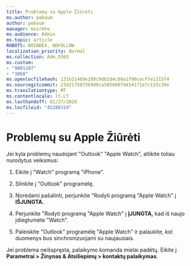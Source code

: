 ```yaml
---
title: Problemų su Apple Žiūrėti
ms.author: pebaum
author: pebaum
manager: mnirkhe
ms.audience: Admin
ms.topic: article
ROBOTS: NOINDEX, NOFOLLOW
localization_priority: Normal
ms.collection: Adm_O365
ms.custom:
- "9001107"
- "3068"
ms.openlocfilehash: 131b21469e189c0db2d4c88a1f90cecffe1315f4
ms.sourcegitcommit: 23d217597369d0ca585600f9454171e7c133c30e
ms.translationtype: MT
ms.contentlocale: lt-LT
ms.lasthandoff: 02/27/2020
ms.locfileid: "42288314"
---
```

# <a name="trouble-with-the-apple-watch"></a>Problemų su Apple Žiūrėti

Jei kyla problemų naudojant "Outlook" "Apple Watch", atlikite toliau nurodytus veiksmus: 

1. Eikite į "Watch" programą "iPhone".

2. Slinkite į "Outlook" programėlę.

3. Norėdami pašalinti, perjunkite "Rodyti programą "Apple Watch" į **IŠJUNGTA.**

4. Perjunkite "Rodyti programą "Apple Watch" į **ĮJUNGTA,** kad iš naujo įdiegtumėte "Watch".

5. Paleiskite "Outlook" programėlę "Apple Watch" ir palaukite, kol duomenys bus sinchronizuojami su naujausiais. 

Jei problema neišspręsta, palaikymo komanda mielai padėtų. Eikite į **Parametrai > Žinynas & Atsiliepimų > kontaktų palaikymas**. 